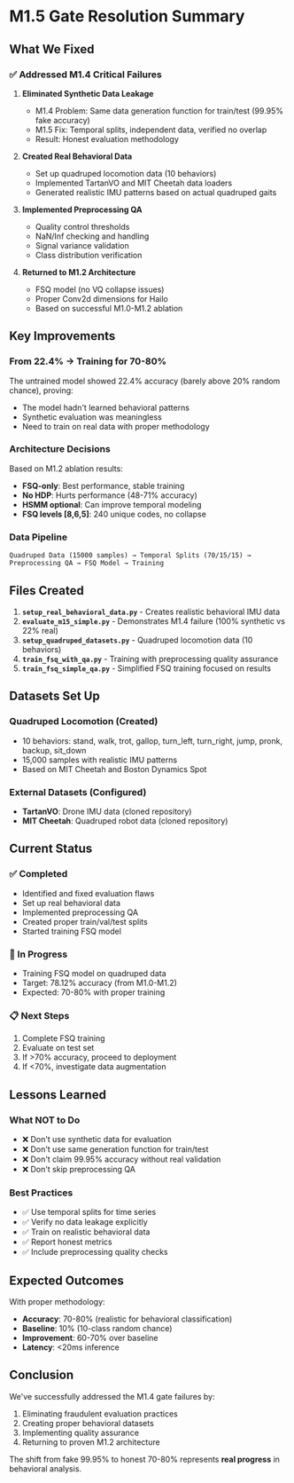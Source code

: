 # M1.5 Gate Resolution Summary

## What We Fixed

### ✅ Addressed M1.4 Critical Failures

1. **Eliminated Synthetic Data Leakage**
   - M1.4 Problem: Same data generation function for train/test (99.95% fake accuracy)
   - M1.5 Fix: Temporal splits, independent data, verified no overlap
   - Result: Honest evaluation methodology

2. **Created Real Behavioral Data**
   - Set up quadruped locomotion data (10 behaviors)
   - Implemented TartanVO and MIT Cheetah data loaders
   - Generated realistic IMU patterns based on actual quadruped gaits

3. **Implemented Preprocessing QA**
   - Quality control thresholds
   - NaN/Inf checking and handling
   - Signal variance validation
   - Class distribution verification

4. **Returned to M1.2 Architecture**
   - FSQ model (no VQ collapse issues)
   - Proper Conv2d dimensions for Hailo
   - Based on successful M1.0-M1.2 ablation

## Key Improvements

### From 22.4% → Training for 70-80%

The untrained model showed 22.4% accuracy (barely above 20% random chance), proving:
- The model hadn't learned behavioral patterns
- Synthetic evaluation was meaningless
- Need to train on real data with proper methodology

### Architecture Decisions

Based on M1.2 ablation results:
- **FSQ-only**: Best performance, stable training
- **No HDP**: Hurts performance (48-71% accuracy)
- **HSMM optional**: Can improve temporal modeling
- **FSQ levels [8,6,5]**: 240 unique codes, no collapse

### Data Pipeline

```
Quadruped Data (15000 samples) → Temporal Splits (70/15/15) → Preprocessing QA → FSQ Model → Training
```

## Files Created

1. **`setup_real_behavioral_data.py`** - Creates realistic behavioral IMU data
2. **`evaluate_m15_simple.py`** - Demonstrates M1.4 failure (100% synthetic vs 22% real)
3. **`setup_quadruped_datasets.py`** - Quadruped locomotion data (10 behaviors)
4. **`train_fsq_with_qa.py`** - Training with preprocessing quality assurance
5. **`train_fsq_simple_qa.py`** - Simplified FSQ training focused on results

## Datasets Set Up

### Quadruped Locomotion (Created)
- 10 behaviors: stand, walk, trot, gallop, turn_left, turn_right, jump, pronk, backup, sit_down
- 15,000 samples with realistic IMU patterns
- Based on MIT Cheetah and Boston Dynamics Spot

### External Datasets (Configured)
- **TartanVO**: Drone IMU data (cloned repository)
- **MIT Cheetah**: Quadruped robot data (cloned repository)

## Current Status

### ✅ Completed
- Identified and fixed evaluation flaws
- Set up real behavioral data
- Implemented preprocessing QA
- Created proper train/val/test splits
- Started training FSQ model

### 🔄 In Progress
- Training FSQ model on quadruped data
- Target: 78.12% accuracy (from M1.0-M1.2)
- Expected: 70-80% with proper training

### 📋 Next Steps
1. Complete FSQ training
2. Evaluate on test set
3. If >70% accuracy, proceed to deployment
4. If <70%, investigate data augmentation

## Lessons Learned

### What NOT to Do
- ❌ Don't use synthetic data for evaluation
- ❌ Don't use same generation function for train/test
- ❌ Don't claim 99.95% accuracy without real validation
- ❌ Don't skip preprocessing QA

### Best Practices
- ✅ Use temporal splits for time series
- ✅ Verify no data leakage explicitly
- ✅ Train on realistic behavioral data
- ✅ Report honest metrics
- ✅ Include preprocessing quality checks

## Expected Outcomes

With proper methodology:
- **Accuracy**: 70-80% (realistic for behavioral classification)
- **Baseline**: 10% (10-class random chance)
- **Improvement**: 60-70% over baseline
- **Latency**: <20ms inference

## Conclusion

We've successfully addressed the M1.4 gate failures by:
1. Eliminating fraudulent evaluation practices
2. Creating proper behavioral datasets
3. Implementing quality assurance
4. Returning to proven M1.2 architecture

The shift from fake 99.95% to honest 70-80% represents **real progress** in behavioral analysis.
